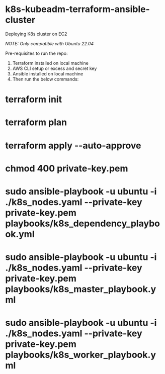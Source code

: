# k8s-kubeadm-terraform-ansible-cluster

Deploying K8s cluster on EC2

*NOTE: Only compatible with Ubuntu 22.04*

Pre-requisites to run the repo:
1) Terraform installed on local machine
2) AWS CLI setup or excess and secret key
3) Ansible installed on local machine
4) Then run the below commands:
# terraform init
# terraform plan
# terraform apply --auto-approve
# chmod 400 private-key.pem
# sudo ansible-playbook -u ubuntu -i ./k8s_nodes.yaml --private-key private-key.pem playbooks/k8s_dependency_playbook.yml
# sudo ansible-playbook -u ubuntu -i ./k8s_nodes.yaml --private-key private-key.pem playbooks/k8s_master_playbook.yml
# sudo ansible-playbook -u ubuntu -i ./k8s_nodes.yaml --private-key private-key.pem playbooks/k8s_worker_playbook.yml
